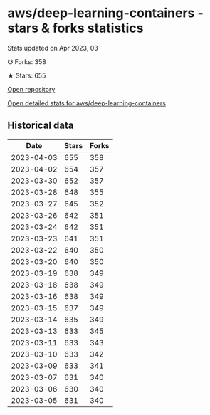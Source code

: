 # aws/deep-learning-containers - stars & forks statistics

Stats updated on Apr 2023, 03

☋ Forks: 358

★ Stars: 655

[Open repository](https://github.com/aws/deep-learning-containers)

[Open detailed stats for aws/deep-learning-containers](https://reviewgithub.com/rep/aws/deep-learning-containers)

## Historical data
| Date | Stars | Forks |
|------|-------|-------|
| 2023-04-03 | 655 | 358 | 
| 2023-04-02 | 654 | 357 | 
| 2023-03-30 | 652 | 357 | 
| 2023-03-28 | 648 | 355 | 
| 2023-03-27 | 645 | 352 | 
| 2023-03-26 | 642 | 351 | 
| 2023-03-24 | 642 | 351 | 
| 2023-03-23 | 641 | 351 | 
| 2023-03-22 | 640 | 350 | 
| 2023-03-20 | 640 | 350 | 
| 2023-03-19 | 638 | 349 | 
| 2023-03-18 | 638 | 349 | 
| 2023-03-16 | 638 | 349 | 
| 2023-03-15 | 637 | 349 | 
| 2023-03-14 | 635 | 349 | 
| 2023-03-13 | 633 | 345 | 
| 2023-03-11 | 633 | 343 | 
| 2023-03-10 | 633 | 342 | 
| 2023-03-09 | 633 | 341 | 
| 2023-03-07 | 631 | 340 | 
| 2023-03-06 | 630 | 340 | 
| 2023-03-05 | 631 | 340 | 

